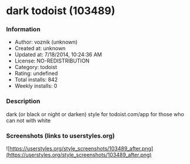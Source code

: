 # dark todoist (103489)

### Information
- Author: voznik (unknown)
- Created at: unknown
- Updated at: 7/18/2014, 10:24:36 AM
- License: NO-REDISTRIBUTION
- Category: todoist
- Rating: undefined
- Total installs: 842
- Weekly installs: 0


### Description
dark (or black or night or darken) style for todoist.com/app for those who can not with white


### Screenshots (links to userstyles.org)
![https://userstyles.org/style_screenshots/103489_after.png](https://userstyles.org/style_screenshots/103489_after.png)


